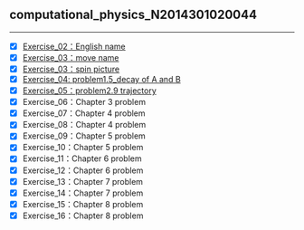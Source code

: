 ## computational_physics_N2014301020044 
---
- [x] [Exercise_02：English name](https://github.com/nasulong/computational_physics_N2014301020044/blob/master/exercise2.py)
- [x] [Exercise_03：move name](https://github.com/nasulong/computational_physics_N2014301020044/blob/master/exercise3/exercise3(01)-move%20name.py)
- [x] [Exercise_03：spin picture](https://github.com/nasulong/computational_physics_N2014301020044/blob/master/exercise3/exercise3(02)-move%20name.py)
- [x] [Exercise_04: problem1.5_decay of A and B](https://github.com/nasulong/computational_physics_N2014301020044/tree/master/exercise4)
- [x] [Exercise_05：problem2.9 trajectory](https://github.com/nasulong/computational_physics_N2014301020044/tree/master/exercise5)
- [x] Exercise_06：Chapter 3 problem
- [x] Exercise_07：Chapter 4 problem
- [x] Exercise_08：Chapter 4 problem
- [x] Exercise_09：Chapter 5 problem
- [x] Exercise_10：Chapter 5 problem
- [x] Exercise_11：Chapter 6 problem
- [x] Exercise_12：Chapter 6 problem
- [x] Exercise_13：Chapter 7 problem
- [x] Exercise_14：Chapter 7 problem
- [x] Exercise_15：Chapter 8 problem
- [x] Exercise_16：Chapter 8 problem
